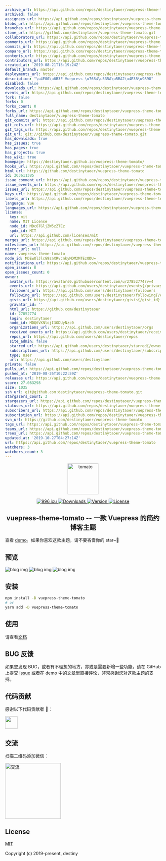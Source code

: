 ```yaml
---
archive_url: https://api.github.com/repos/destinytaoer/vuepress-theme-tomato/{archive_format}{/ref}
archived: false
assignees_url: https://api.github.com/repos/destinytaoer/vuepress-theme-tomato/assignees{/user}
blobs_url: https://api.github.com/repos/destinytaoer/vuepress-theme-tomato/git/blobs{/sha}
branches_url: https://api.github.com/repos/destinytaoer/vuepress-theme-tomato/branches{/branch}
clone_url: https://github.com/destinytaoer/vuepress-theme-tomato.git
collaborators_url: https://api.github.com/repos/destinytaoer/vuepress-theme-tomato/collaborators{/collaborator}
comments_url: https://api.github.com/repos/destinytaoer/vuepress-theme-tomato/comments{/number}
commits_url: https://api.github.com/repos/destinytaoer/vuepress-theme-tomato/commits{/sha}
compare_url: https://api.github.com/repos/destinytaoer/vuepress-theme-tomato/compare/{base}...{head}
contents_url: https://api.github.com/repos/destinytaoer/vuepress-theme-tomato/contents/{+path}
contributors_url: https://api.github.com/repos/destinytaoer/vuepress-theme-tomato/contributors
created_at: '2019-08-21T15:19:24Z'
default_branch: master
deployments_url: https://api.github.com/repos/destinytaoer/vuepress-theme-tomato/deployments
description: "\u4E00\u6B3E Vuepress \u7684\u535A\u5BA2\u4E3B\u9898"
disabled: false
downloads_url: https://api.github.com/repos/destinytaoer/vuepress-theme-tomato/downloads
events_url: https://api.github.com/repos/destinytaoer/vuepress-theme-tomato/events
fork: false
forks: 0
forks_count: 0
forks_url: https://api.github.com/repos/destinytaoer/vuepress-theme-tomato/forks
full_name: destinytaoer/vuepress-theme-tomato
git_commits_url: https://api.github.com/repos/destinytaoer/vuepress-theme-tomato/git/commits{/sha}
git_refs_url: https://api.github.com/repos/destinytaoer/vuepress-theme-tomato/git/refs{/sha}
git_tags_url: https://api.github.com/repos/destinytaoer/vuepress-theme-tomato/git/tags{/sha}
git_url: git://github.com/destinytaoer/vuepress-theme-tomato.git
has_downloads: true
has_issues: true
has_pages: true
has_projects: true
has_wiki: true
homepage: https://destinytaoer.github.io/vuepress-theme-tomato/
hooks_url: https://api.github.com/repos/destinytaoer/vuepress-theme-tomato/hooks
html_url: https://github.com/destinytaoer/vuepress-theme-tomato
id: 203611385
issue_comment_url: https://api.github.com/repos/destinytaoer/vuepress-theme-tomato/issues/comments{/number}
issue_events_url: https://api.github.com/repos/destinytaoer/vuepress-theme-tomato/issues/events{/number}
issues_url: https://api.github.com/repos/destinytaoer/vuepress-theme-tomato/issues{/number}
keys_url: https://api.github.com/repos/destinytaoer/vuepress-theme-tomato/keys{/key_id}
labels_url: https://api.github.com/repos/destinytaoer/vuepress-theme-tomato/labels{/name}
language: Vue
languages_url: https://api.github.com/repos/destinytaoer/vuepress-theme-tomato/languages
license:
  key: mit
  name: MIT License
  node_id: MDc6TGljZW5zZTEz
  spdx_id: MIT
  url: https://api.github.com/licenses/mit
merges_url: https://api.github.com/repos/destinytaoer/vuepress-theme-tomato/merges
milestones_url: https://api.github.com/repos/destinytaoer/vuepress-theme-tomato/milestones{/number}
mirror_url: null
name: vuepress-theme-tomato
node_id: MDEwOlJlcG9zaXRvcnkyMDM2MTEzODU=
notifications_url: https://api.github.com/repos/destinytaoer/vuepress-theme-tomato/notifications{?since,all,participating}
open_issues: 0
open_issues_count: 0
owner:
  avatar_url: https://avatars0.githubusercontent.com/u/27852774?v=4
  events_url: https://api.github.com/users/destinytaoer/events{/privacy}
  followers_url: https://api.github.com/users/destinytaoer/followers
  following_url: https://api.github.com/users/destinytaoer/following{/other_user}
  gists_url: https://api.github.com/users/destinytaoer/gists{/gist_id}
  gravatar_id: ''
  html_url: https://github.com/destinytaoer
  id: 27852774
  login: destinytaoer
  node_id: MDQ6VXNlcjI3ODUyNzc0
  organizations_url: https://api.github.com/users/destinytaoer/orgs
  received_events_url: https://api.github.com/users/destinytaoer/received_events
  repos_url: https://api.github.com/users/destinytaoer/repos
  site_admin: false
  starred_url: https://api.github.com/users/destinytaoer/starred{/owner}{/repo}
  subscriptions_url: https://api.github.com/users/destinytaoer/subscriptions
  type: User
  url: https://api.github.com/users/destinytaoer
private: false
pulls_url: https://api.github.com/repos/destinytaoer/vuepress-theme-tomato/pulls{/number}
pushed_at: '2019-08-26T10:22:59Z'
releases_url: https://api.github.com/repos/destinytaoer/vuepress-theme-tomato/releases{/id}
score: 27.083298
size: 1035
ssh_url: git@github.com:destinytaoer/vuepress-theme-tomato.git
stargazers_count: 3
stargazers_url: https://api.github.com/repos/destinytaoer/vuepress-theme-tomato/stargazers
statuses_url: https://api.github.com/repos/destinytaoer/vuepress-theme-tomato/statuses/{sha}
subscribers_url: https://api.github.com/repos/destinytaoer/vuepress-theme-tomato/subscribers
subscription_url: https://api.github.com/repos/destinytaoer/vuepress-theme-tomato/subscription
svn_url: https://github.com/destinytaoer/vuepress-theme-tomato
tags_url: https://api.github.com/repos/destinytaoer/vuepress-theme-tomato/tags
teams_url: https://api.github.com/repos/destinytaoer/vuepress-theme-tomato/teams
trees_url: https://api.github.com/repos/destinytaoer/vuepress-theme-tomato/git/trees{/sha}
updated_at: '2019-10-27T04:27:14Z'
url: https://api.github.com/repos/destinytaoer/vuepress-theme-tomato
watchers: 3
watchers_count: 3
---
```


<p align="center">
  <a href="https://github.com/destinytaoer/vuepress-theme-tomato" target="_blank" rel="noopener noreferrer">
    <img width="100" src="https://raw.githubusercontent.com/szu-zwl/vuepress-theme-tomato/master/img/tomato.png" alt="tomato">
  </a>
</p>

<p align="center">
  <a href="https://996.icu" target="_blank">
    <img src="https://img.shields.io/badge/link-996.icu-red.svg" alt="996.icu">
  </a>
  <a href="https://npmcharts.com/compare/vuepress-theme-tomato?minimal=true" target="_blank">
    <img src="https://img.shields.io/npm/dm/vuepress-theme-tomato.svg" alt="Downloads">
  </a>
  <a href="https://www.npmjs.com/package/vuepress-theme-tomato" target="_blank">
    <img src="https://img.shields.io/github/package-json/v/destinytaoer/vuepress-theme-tomato/master.svg" alt="Version">
  </a>
  <a href="https://raw.githubusercontent.com/szu-zwl/vuepress-theme-tomato/master/LICENSE" target="_blank">
    <img src="https://img.shields.io/npm/l/vuepress-theme-tomato.svg?registry_uri=https%3A%2F%2Fregistry.npmjs.com" alt="License">
  </a>
</p>

<h2 align="center">vuepress-theme-tomato -- 一款 Vuepress 的简约博客主题</h2>

查看 [demo](https://destinytaoer.github.io/vuepress-theme-tomato/)。如果你喜欢这款主题，请不要吝啬你的 star~👀

## 预览

![blog img](https://raw.githubusercontent.com/szu-zwl/vuepress-theme-tomato/master/img/blog1.png)
![blog img](https://raw.githubusercontent.com/szu-zwl/vuepress-theme-tomato/master/img/blog2.png)
![blog img](https://raw.githubusercontent.com/szu-zwl/vuepress-theme-tomato/master/img/blog3.png)

## 安装

```bash
npm install -D vuepress-theme-tomato
# or
yarn add -D vuepress-theme-tomato
```

## 使用

请查看[文档](https://destinytaoer.github.io/vuepress-theme-tomato/2019/08/vuepress-theme-tomato/)

## BUG 反馈

如果您发现 BUG，或者有不理想的地方，亦或是需要新增一些功能，请在 GitHub 上提交 [Issue](https://github.com/destinytaoer/vuepress-theme-tomato/issues) 或者在 demo 中的文章里直接评论，非常感谢您对这款主题的支持。

## 代码贡献

感谢以下代码贡献者 🤝：

<a href="https://github.com/destinytaoer/vuepress-theme-tomato/graphs/contributors">
  <img src="https://avatars3.githubusercontent.com/u/27852774?s=460&v=4" width="40" />
</a>

## 交流

扫描二维码添加微信：

<img width="180" src="https://raw.githubusercontent.com/szu-zwl/vuepress-theme-tomato/master/img/wechat.jpg" alt="交流">

## License

[MIT](https://raw.githubusercontent.com/szu-zwl/vuepress-theme-tomato/master/LICENSE)

Copyright (c) 2019-present, destiny